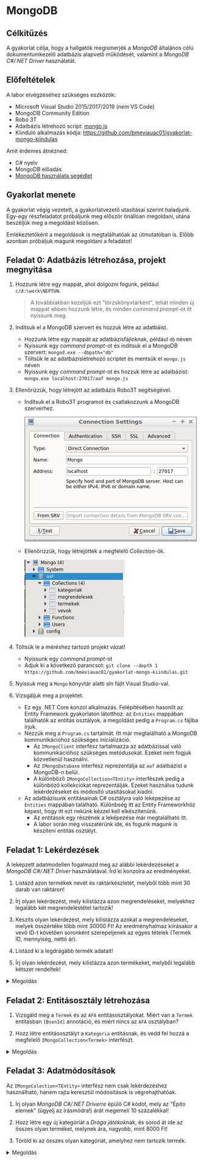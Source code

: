 # MongoDB

## Célkitűzés

A gyakorlat célja, hogy a hallgatók megismerjék a _MongoDB_ általános célú dokumentumkezelő adatbázis alapvető működését, valamint a _MongoDB C#/.NET Driver_ használatát.

## Előfeltételek

A labor elvégzéséhez szükséges eszközök:

- Microsoft Visual Studio 2015/2017/2019 (_nem_ VS Code)
- MongoDB Community Edition
- Robo 3T
- Adatbázis létrehozó script: [mongo.js](https://raw.githubusercontent.com/bmeviauac01/gyakorlatok/master/mongo.js)
- Kiinduló alkalmazás kódja: <https://github.com/bmeviauac01/gyakorlat-mongo-kiindulas>

Amit érdemes átnézned:

- C# nyelv
- MongoDB előadás
- [MongoDB használata segédlet](../Adatbazis/mongodb.md)

## Gyakorlat menete

A gyakorlat végig vezetett, a gyakorlatvezető utasításai szerint haladjunk. Egy-egy részfeladatot próbáljunk meg először önállóan megoldani, utána beszéljük meg a megoldást közösen.

Emlékeztetőként a megoldások is megtalálhatóak az útmutatóban is. Előbb azonban próbáljuk magunk megoldani a feladatot!

## Feladat 0: Adatbázis létrehozása, projekt megnyitása

1. Hozzunk létre egy mappát, ahol dolgozni fogunk, például `c/d:\work\NEPTUN`.

   > A továbbiakban kezeljük ezt "törzskönyvtárként", tehát minden új mappát ebben hozzunk létre, és minden _command prompt_-ot itt nyissunk meg.

1. Indítsuk el a MongoDB szervert és hozzuk létre az adatbáist.

   - Hozzunk létre egy mappát az adatbázisfájloknak, például `db` néven
   - Nyissunk egy _command prompt_-ot és indítsuk el a MongoDB szervert: `mongod.exe --dbpath="db"`
   - Töltsük le az adatbázislétrehozó scriptet és mentsük el `mongo.js` néven
   - Nyissunk egy _command prompt_-ot és hozzuk létre az adatbázist: `mongo.exe localhost:27017/aaf mongo.js`

1. Ellenőrizzük, hogy létrejött az adatbázis Robo3T segítségével.

   - Indítsuk el a Robo3T programot és csatlakozzunk a MongoDB szerverhez.

     ![Robo3T Connection Settings](images/robo3t_connection.png)

   - Ellenőrizzük, hogy létrejöttek a megfelelő _Collection_-ök.

     ![Robo3T Collections](images/robo3t_collections.png)

1. Töltsük le a méréshez tartozó projekt vázat!

   - Nyissunk egy _command prompt_-ot
   - Adjuk ki a következő parancsot: `git clone --depth 1 https://github.com/bmeviauac01/gyakorlat-mongo-kiindulas.git`

1. Nyissuk meg a `Mongo` könyvtár alatti _sln_ fájlt Visual Studio-val.

1. Vizsgáljuk meg a projektet.

   - Ez egy .NET Core konzol alkalmazás. Felépítésében hasonlít az Entity Framework gyakorlaton látotthoz: az `Entities` mappában találhatók az entitás osztályok, a megoldást pedig a `Program.cs` fájlba írjuk.
   - Nézzük meg a `Program.cs` tartalmát. Itt már megtalálható a MongoDB kommunikációhoz szükséges inicializáció.
     - Az `IMongoClient` interfész tartalmazza az adatbázissal való kommunikációhoz szükséges metódusokat. Ezeket nem fogjuk közvetlenül használni.
     - Az `IMongoDatabase` interfész reprezentálja az `aaf` adatbázist a MongoDB-n belül.
     - A különböző `IMongoCollection<TEntity>` interfészek pedig a különböző kollekciókat reprezentálják. Ezeket használva tudunk lekérdezéseket és módosító utasításokat kiadni.
   - Az adatbázisunk entitásainak C# osztályra való leképezése az `Entities` mappában található. Különbség itt az Entity Frameworkhöz képest, hogy itt ezt nekünk kézzel kell elkészítenünk.
     - Az entitások egy részének a leképezése már megtalálható itt.
     - A labor során még visszatérünk ide, és fogunk magunk is készíteni entitás osztályt.

## Feladat 1: Lekérdezések

A leképzett adatmodellen fogalmazd meg az alábbi lekérdezéseket a _MongoDB C#/.NET Driver_ használatával. Írd ki konzolra az eredményeket.

1. Listázd azon termékek nevét és raktárkészletét, melyből több mint 30 darab van raktáron!

1. Írj olyan lekérdezést, mely kilistázza azon megrendeléseket, melyekhez legalább két megrendeléstétel tartozik!

1. Készíts olyan lekérdezést, mely kilistázza azokat a megrendeléseket, melyek összértéke több mint 30000 Ft! Az eredményhalmaz kiírásakor a vevő ID-t követően soronként szerepeljenek az egyes tételek (Termék ID, mennyiség, nettó ár).

1. Listázd ki a legdrágább termék adatait!

1. Írj olyan lekérdezést, mely kilistázza azon termékeket, melyből legalább kétszer rendeltek!

<details><summary markdown="span">Megoldás</summary>

1. Ehhez a feladathoz csupán a termék kolleckióban kell egy egyszerű lekérdezést kiadnunk. A szűrési feltételt kétféleképpen is megfogalmazhatjuk: lambda kifejezés segítségével, és kézzel összerakva is.

    ```csharp
    Console.WriteLine("***** Első feladat *****");
    
    //2.1
    Console.WriteLine("\t2.1 1. megoldás:");
    var qTermekRaktarkeszlet1 = termekCollection
        .Find(termek => termek.Raktarkeszlet > 30)
        .ToList();
    
    foreach (var t in qTermekRaktarkeszlet1)
        Console.WriteLine($"\t\tNév={t.Nev}\tRaktrákészlet={t.Raktarkeszlet}");
    
    
    //2.1 második megoldás
    Console.WriteLine("\t2.1 2. megoldás:");
    var qTermekRaktarkeszlet2 = termekCollection
        .Find(Builders<Termek>.Filter.Gt(termek => termek.Raktarkeszlet, 30))
        .ToList();
    
    foreach (var t in qTermekRaktarkeszlet2)
        Console.WriteLine($"\t\tNév={t.Nev}\tRaktrákészlet={t.Raktarkeszlet}");
    ```

1. Ez a feladat nagyon hasonló ez előzőhöz. Figyeljük meg, hogy az SQL-es adatbázis séma esetén ehhez már `JOIN`-t (`Navigation Property`) kellett alkalmazni. Ezzel szemben itt minden szükséges adat a megrendelés kollekcióban található.

    ```csharp
    //2.2
    Console.WriteLine("\t2.2 1. megoldás:");
    var qMegrendelesTetelek1 = megrendelesCollection
        .Find(megrendeles => megrendeles.MegrendelesTetelek.Length >= 2)
        .ToList();

    foreach (var m in qMegrendelesTetelek1)
        Console.WriteLine($"\t\tVevő={m.VevoID}\tMegrendelés={m.ID}\tTételek={m.MegrendelesTetelek.Length}");


    //2.2 második megoldás
    Console.WriteLine("\t2.2 2. megoldás:");
    var qMegrendelesTetelek2 = megrendelesCollection
        .Find(Builders<Megrendeles>.Filter.SizeGte(megrendeles => megrendeles.MegrendelesTetelek, 2))
        .ToList();

    foreach (var m in qMegrendelesTetelek2)
        Console.WriteLine($"\t\tVevő={m.VevoID}\tMegrendelés={m.ID}\tTételek={m.MegrendelesTetelek.Length}");
    ```

1. Ehhez a feladathoz már nem elegendő számunkra a sima lekérdezés kifejezőereje, így az aggregációs pipeline-t kell alkalmaznunk. Figyeljük meg azonban, hogy a séma felépítése miatt továbbra is minden szükséges adat rendelkezésre áll egyetlen kolleckióban.

    ```csharp
    //2.3
    Console.WriteLine("\t2.3:");
    var qMegrendelesOssz = megrendelesCollection
        .Aggregate()
        .Project(megrendeles => new
        {
            VevoID = megrendeles.VevoID,
            MegrendelesTetelek = megrendeles.MegrendelesTetelek,
            Osszeg = megrendeles.MegrendelesTetelek.Sum(mt => mt.Mennyiseg * mt.NettoAr)
        })
        .Match(megrendeles => megrendeles.Osszeg > 30000)
        .ToList();

    foreach (var m in qMegrendelesOssz)
    {
        Console.WriteLine($"\t\tVevő={m.VevoID}");
        foreach (var mt in m.MegrendelesTetelek)
            Console.WriteLine($"\t\t\tTermék={mt.TermekID}\tÁr={mt.NettoAr}\tDb={mt.Mennyiseg}");
    }
    ```

1. A legdrágább termékek lekérdezéséhez két lekérdezést kell kiadnunk: először lekérdezzük a legmagasabb nettóár értékét, utána pedig lekérdezzük azokat a termékeket, melyeknek a nettóára megegyezik ezzel az értékkel.

    ```csharp
    //2.4
    Console.WriteLine("\t2.4:");
    var maxNettoAr = termekCollection
        .Find(_ => true)
        .SortByDescending(termek => termek.NettoAr)
        .Limit(1)
        .Project(termek => termek.NettoAr)
        .Single();

    var qTermekMax = termekCollection
        .Find(termek => termek.NettoAr == maxNettoAr)
        .ToList();

    foreach (var t in qTermekMax)
        Console.WriteLine($"\t\tNév={t.Nev}\tÁrt={t.NettoAr}");
    ```

1. Ez a feladat azért nehéz a jelenlegi adatbázissémánk mellett, mert itt már nem igaz az, hogy egyetlen kollekcióban rendelkezésre áll minden adat. Szükségünk van ugyanis a termék kollekcióból a termék nevére és raktárkészletére, a megrendelések kollekcióból pedig a termékhez tartozó megrendelések számára.
   
    Ilyen helyzetben MongoDB esetén kénytelenek vagyunk kliensoldalon (értsd: C# kódból) joinolni. A megoldás itt tehát hogy lekérdezzük az összes megrendelést, majd pedig C#-ból, LINQ segítségével összegyűjtjük az adott termékhez tartozó megrendeléstételeket. Ezután lekérdezzük az adatbázisból a termékeket is, hogy azok adatai is rendelkezésünkre álljanak.

    ```csharp
    //2.5
    Console.WriteLine("\t2.5:");
    var qMegrendeles = megrendelesCollection
        .Find(_ => true)
        .ToList();

    var termekRendeles = qMegrendeles
        .SelectMany(megrendeles => megrendeles.MegrendelesTetelek) // Egyetlen listába gyűjti a megrendeléstételeket.
        .GroupBy(mt => mt.TermekID)
        .Where(termek => termek.Count() >= 2);

    var qTermek = termekCollection
        .Find(_ => true)
        .ToList();
    var termekLookup = qTermek.ToDictionary(termek => termek.ID);

    foreach (var t in termekRendeles)
    {
        var termek = termekLookup.GetValueOrDefault(t.Key);
        Console.WriteLine($"\t\tNév={termek?.Nev}\tRaktrákészlet={termek?.Raktarkeszlet}\tMegrendelések={t.Count()}");
    }
    ```

    > Úgy tudnánk hatékonyabbá tenni a lekérdezést, ha csak azokat a termékeket listázzuk, amelyek adataira ténylegesen szükségünk van. Hogyan tehetnénk ezt meg?

</details>

## Feladat 2: Entitásosztály létrehozása

1. Vizsgáld meg a `Termek` és az `AFA` entitásosztályokat. Miért van a `Termek` entitásban `[BsonId]` annotáció, és miért nincs az `AFA` osztályban?

1. Hozz létre entitásosztályt a `Kategoria` entitásnak, és vedd fel hozzá a megfelelő `IMongoCollection<Termek>` interfészt.

<details><summary markdown="span">Megoldás</summary>

1. A `Termek` osztály a `termekek` kollekciót reprezentálja az adatbázisban, ezért tartozik hozzá egyedi `ObjectID` ami alapján hivatkozni tudunk rá az adatbázis felé. Ezzel szemben az `AFA` osztály a `Termek` egy beágyazott objektuma, önmagában nem jelenik meg kollekcióként. Ezért nem tartozik hozzá `ObjectID` érték.

1. Hozzunk létre új POCO osztályt `Kategoria` néven.

    Nézzük meg először a Robo3T program segítségével, hogy milyen adattagok találhatók a `kategoriak` kollekcióban lévő dokumentumokban.

    ![kategoriak](images/kategoriak.png)

    Ez alapján létre tudjuk hozni a `Kategoria` osztályt.

    ```csharp
    public class Kategoria
    {
        [BsonId]
        public ObjectId ID { get; set; }
        public string Nev { get; set; }
        public ObjectId? SzuloKategoriaID { get; set; }
    }
    ```

    A `Program.cs` fájlban vegyül fel az új kollekció interfészt.

    ```csharp
    private static IMongoCollection<Kategoria> kategoriaCollection;
    ```

    Az `initialize` metódusban pedig inicializáljuk is ezt a kollekciót.

    ```csharp
    kategoriaCollection = database.GetCollection<Kategoria>("kategoriak");
    ```


</details>

## Feladat 3: Adatmódosítások

Az `IMongoColection<TEntity>` interfész nem csak lekérdezéshez használható, hanem rajta keresztül módosítások is végrehajthatóak.

1. Írj olyan _MongoDB C#/.NET Driverre_ épülő C# kódot, mely az "Építo elemek" (ügyelj az írásmódra!) árát megemeli 10 százalékkal!

1. Hozz létre egy új kategóriát a *Drága játékok*nak, és sorod át ide az összes olyan terméket, melynek ára, nagyobb, mint 8000 Ft!

1. Töröld ki az összes olyan kategóriát, amelyhez nem tartozik termék.

<details><summary markdown="span">Megoldás</summary>

1. Először lekérdezzük a megfelelő kategória ID-ját, majd az ehhez tartozó termékekre adunk ki módosító utasítást.

    ```csharp
    Console.WriteLine("***** Harmadik feladat *****");

    //3.1
    Console.WriteLine("\t3.1:");
    var qKategoriaEpitoID = kategoriaCollection
        .Find(kategoria => kategoria.Nev == "Építo elemek")
        .Project(kategoria => kategoria.ID)
        .Single();

    var qTermekEpito = termekCollection
        .Find(termek => termek.KategoriaID == qKategoriaEpitoID)
        .ToList();
    Console.WriteLine("\t\tMódosítás előtt:");
    foreach (var t in qTermekEpito)
        Console.WriteLine($"\t\t\tNév={t.Nev}\tRaktrákészlet={t.Raktarkeszlet}\tÁr={t.NettoAr}");

    termekCollection.UpdateMany(
        filter: termek => termek.KategoriaID == qKategoriaEpitoID,
        update: Builders<Termek>.Update.Mul(termek => termek.NettoAr, 1.1));

    qTermekEpito = termekCollection
        .Find(termek => termek.KategoriaID == qKategoriaEpitoID)
        .ToList();
    Console.WriteLine("\t\tMódosítás után:");
    foreach (var t in qTermekEpito)
        Console.WriteLine($"\t\t\tNév={t.Nev}\tRaktrákészlet={t.Raktarkeszlet}\tÁr={t.NettoAr}");
    ```

1. MongoDB segítségével tranzakció nélkül atomikusan el tudjuk végezni a következő feladatot: "Kérem a `Drága Játék` kategóriát. Amennyiben nem létezik, hozd létre." Ehhez a `FindOneAndUpdate` parancs használatára van szükségünk.

    ```csharp
    //3.2
    Console.WriteLine("\t3.2:");
    var dragaJatek = kategoriaCollection.FindOneAndUpdate<Kategoria>(
        filter: kategoria => kategoria.Nev == "Drága Játék",
        update: Builders<Kategoria>.Update.SetOnInsert(kategoria => kategoria.Nev, "Drága Játék"),
        options: new FindOneAndUpdateOptions<Kategoria, Kategoria> { IsUpsert = true, ReturnDocument = ReturnDocument.After });

    termekCollection.UpdateMany(
        filter: termek => termek.NettoAr > 8000,
        update: Builders<Termek>.Update.Set(termek => termek.KategoriaID, dragaJatek.ID));

    var qTermekDraga = termekCollection
        .Find(termek => termek.KategoriaID == dragaJatek.ID)
        .ToList();
    foreach (var t in qTermekDraga)
        Console.WriteLine($"\t\tNév={t.Nev}\tÁrt={t.NettoAr}");
    ```

1. Lekérdezzük azokat a kategóriákat amelyekhez tartozik termék, majd pedig töröljük azokat, amelyek nem tartoznak ezek közé.

    ```csharp
    //3.3
    Console.WriteLine("\t3.3:");
    Console.WriteLine($"\t\tMódosítás előtt {kategoriaCollection.CountDocuments(_ => true)} db kategória");

    var qTermekKategoria = new HashSet<ObjectId>(termekCollection
        .Find(_ => true)
        .Project(termek => termek.KategoriaID)
        .ToList());

    kategoriaCollection.DeleteMany(kategoria => !qTermekKategoria.Contains(kategoria.ID));

    Console.WriteLine($"\t\tMódosítás után {kategoriaCollection.CountDocuments(_ => true)} db kategória");
    ```

    > Vegyük észre, hogy ez az utasítás nem atomikus. Ha közben vettek fel új terméket, akkor lehet, hogy olyan kategóriát törlünk amihez azóta tartozik termék. Nem vettük figyelemve továbbá a kategóriák hierarchiáját sem.

</details>